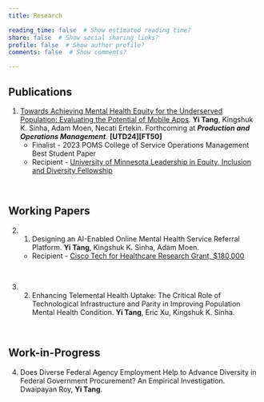 ```yaml
---
title: Research

reading_time: false  # Show estimated reading time?
share: false  # Show social sharing links?
profile: false  # Show author profile?
comments: false  # Show comments?

---
```

## Publications
1. [Towards Achieving Mental Health Equity for the Underserved Population: Evaluating the Potential of Mobile Apps](https://journals.sagepub.com/doi/abs/10.1177/10591478231224914). **Yi Tang**, Kingshuk K. Sinha, Adam Moen, Necati Ertekin. Forthcoming at ***Production and Operations Management***. **\[UTD24\]\[FT50\]**
    - Finalist - 2023 POMS College of Service Operations Management Best Student Paper
    - Recipient - [University of Minnesota Leadership in Equity, Inclusion and Diversity Fellowship](https://grad.umn.edu/news-events/news-overview/announcing-2020-2021-leadership-equity-inclusion-and-diversity-leid)

<br/>

## Working Papers

2. 1.	Designing an AI-Enabled Online Mental Health Service Referral Platform. **Yi Tang**, Kingshuk K. Sinha, Adam Moen.
    - Recipient - [Cisco Tech for Healthcare Research Grant, $180,000](https://research.umn.edu/inquiry/post/collaboration-cisco-explores-frontier-data-technologies)

<br/>

3. 2.	Enhancing Telemental Health Uptake: The Critical Role of Technological Infrastructure and Parity in Improving Population Mental Health Condition. **Yi Tang**, Eric Xu, Kingshuk K. Sinha.  

<br/>

## Work-in-Progress
4. Does Diverse Federal Agency Employment Help to Advance Diversity in Federal Government Procurement? An Empirical Investigation. Dwaipayan Roy, **Yi Tang**. 
